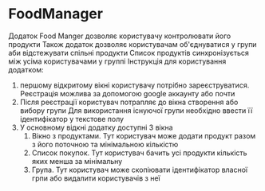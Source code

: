 # FoodManager
Додаток Food Manger дозволяє користувачу контролювати його продукти 
Також додаток дозволяє користувачам об'єднуватися у групи аби відстежувати спільні продукти 
Список продуктів синхронізується між усіма користувачами у группі 
Інструкція для користування додатком:

1. першому відкритому вікні користувачу потрібно зареєструватися.
   Реєстрація можлива за допомогою google аккаунту або почти
2. Після реєстрації користувач потрапляє до вікна створення або вибору групи
   Для використання існуючої групи необхідно ввести її ідентифікатор у текстове полу
3. У основному відкні додатку доступні 3 вікна 
   1. Вікно з продуктами. Тут користувач може додати продукт разом з його поточною та мінімальною кількістю 
   2. Список покупок. Тут користувач бачить усі продукти кількість яких менша за мінімальну
   3. Група. Тут користувач може скопіювати ідентифікатор власної грпи або видалити користувачів з неї

